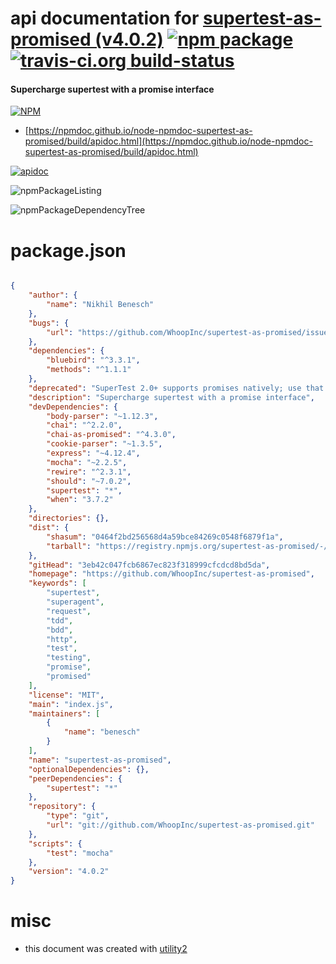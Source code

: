 # api documentation for  [supertest-as-promised (v4.0.2)](https://github.com/WhoopInc/supertest-as-promised)  [![npm package](https://img.shields.io/npm/v/npmdoc-supertest-as-promised.svg?style=flat-square)](https://www.npmjs.org/package/npmdoc-supertest-as-promised) [![travis-ci.org build-status](https://api.travis-ci.org/npmdoc/node-npmdoc-supertest-as-promised.svg)](https://travis-ci.org/npmdoc/node-npmdoc-supertest-as-promised)
#### Supercharge supertest with a promise interface

[![NPM](https://nodei.co/npm/supertest-as-promised.png?downloads=true&downloadRank=true&stars=true)](https://www.npmjs.com/package/supertest-as-promised)

- [https://npmdoc.github.io/node-npmdoc-supertest-as-promised/build/apidoc.html](https://npmdoc.github.io/node-npmdoc-supertest-as-promised/build/apidoc.html)

[![apidoc](https://npmdoc.github.io/node-npmdoc-supertest-as-promised/build/screenCapture.buildCi.browser.%252Ftmp%252Fbuild%252Fapidoc.html.png)](https://npmdoc.github.io/node-npmdoc-supertest-as-promised/build/apidoc.html)

![npmPackageListing](https://npmdoc.github.io/node-npmdoc-supertest-as-promised/build/screenCapture.npmPackageListing.svg)

![npmPackageDependencyTree](https://npmdoc.github.io/node-npmdoc-supertest-as-promised/build/screenCapture.npmPackageDependencyTree.svg)



# package.json

```json

{
    "author": {
        "name": "Nikhil Benesch"
    },
    "bugs": {
        "url": "https://github.com/WhoopInc/supertest-as-promised/issues"
    },
    "dependencies": {
        "bluebird": "^3.3.1",
        "methods": "^1.1.1"
    },
    "deprecated": "SuperTest 2.0+ supports promises natively; use that instead!",
    "description": "Supercharge supertest with a promise interface",
    "devDependencies": {
        "body-parser": "~1.12.3",
        "chai": "^2.2.0",
        "chai-as-promised": "^4.3.0",
        "cookie-parser": "~1.3.5",
        "express": "~4.12.4",
        "mocha": "~2.2.5",
        "rewire": "^2.3.1",
        "should": "~7.0.2",
        "supertest": "*",
        "when": "3.7.2"
    },
    "directories": {},
    "dist": {
        "shasum": "0464f2bd256568d4a59bce84269c0548f6879f1a",
        "tarball": "https://registry.npmjs.org/supertest-as-promised/-/supertest-as-promised-4.0.2.tgz"
    },
    "gitHead": "3eb42c047fcb6867ec823f318999cfcdcd8bd5da",
    "homepage": "https://github.com/WhoopInc/supertest-as-promised",
    "keywords": [
        "supertest",
        "superagent",
        "request",
        "tdd",
        "bdd",
        "http",
        "test",
        "testing",
        "promise",
        "promised"
    ],
    "license": "MIT",
    "main": "index.js",
    "maintainers": [
        {
            "name": "benesch"
        }
    ],
    "name": "supertest-as-promised",
    "optionalDependencies": {},
    "peerDependencies": {
        "supertest": "*"
    },
    "repository": {
        "type": "git",
        "url": "git://github.com/WhoopInc/supertest-as-promised.git"
    },
    "scripts": {
        "test": "mocha"
    },
    "version": "4.0.2"
}
```



# misc
- this document was created with [utility2](https://github.com/kaizhu256/node-utility2)
